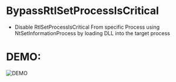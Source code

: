 # BypassRtlSetProcessIsCritical
* Disable RtlSetProcessIsCritical From specific Process using NtSetInformationProcess by loading DLL into the target process
# DEMO:

![DEMO](https://github.com/ZeroM3m0ry/BypassRtlSetProcessIsCritical/blob/master/DEMO.gif)

